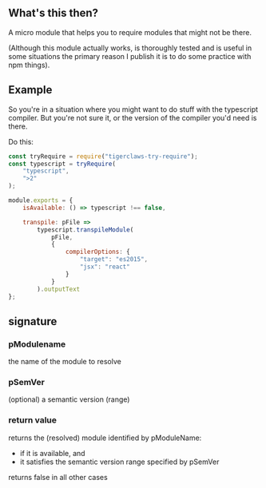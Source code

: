 ## What's this then?
A micro module that helps you to require modules that might not be there.

(Although this module actually works, is thoroughly tested and is
useful in some situations the primary reason I publish it is to 
do some practice with npm things).


## Example
So you're in a situation where you might want to do stuff with the 
typescript compiler. But you're not sure it, or the version of the
compiler you'd need is there.

Do this:

```javascript
const tryRequire = require("tigerclaws-try-require");
const typescript = tryRequire(
    "typescript",
    ">2"
);

module.exports = {
    isAvailable: () => typescript !== false,

    transpile: pFile =>
        typescript.transpileModule(
            pFile,
            {
                compilerOptions: {
                    "target": "es2015",
                    "jsx": "react"
                }
            }
        ).outputText
};
```

## signature
### pModulename
the name of the module to resolve

### pSemVer
(optional) a semantic version (range)

### return value
returns the (resolved) module identified by pModuleName:
- if it is available, and
- it satisfies the semantic version range specified by pSemVer

returns false in all other cases
